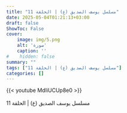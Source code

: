```yaml
---
title: "مسلسل يوسف الصديق (ع) | الحلقة 11"
date: 2025-05-04T01:21:13+03:00
draft: false
ShowToc: False
cover:
    image: img/5.png
    alt: 'صورة'
    caption: ''
#    hidden: false
summary: ""
tags: ["مسلسل يوسف الصديق (ع) | الحلقة 11"]
categories: []
---
```


{{< youtube MdIiUCUp8e0 >}}  
 <br>
مسلسل يوسف الصديق (ع) | الحلقة 11